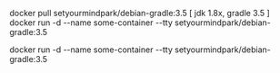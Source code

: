 docker pull setyourmindpark/debian-gradle:3.5 [ jdk 1.8x, gradle 3.5 ]
docker run -d --name some-container --tty setyourmindpark/debian-gradle:3.5

docker run -d --name some-container --tty setyourmindpark/debian-gradle:3.5